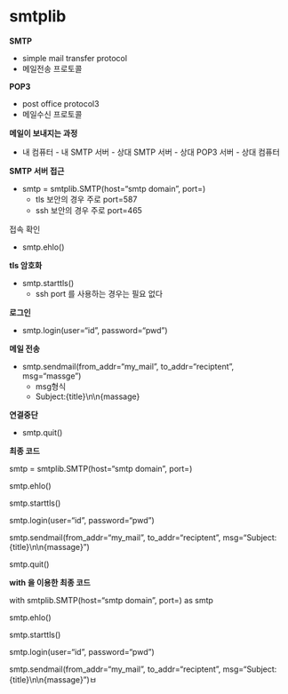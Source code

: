 # smtplib

**SMTP**

- simple mail transfer protocol
- 메일전송 프로토콜

**POP3**

- post office protocol3
- 메일수신 프로토콜

**메일이 보내지는 과정**

- 내 컴퓨터 - 내 SMTP 서버 - 상대 SMTP 서버 - 상대 POP3 서버 - 상대 컴퓨터

**SMTP 서버 접근**

- smtp = smtplib.SMTP(host=“smtp domain”, port=)
    - tls 보안의 경우 주로 port=587
    - ssh 보안의 경우 주로 port=465

접속 확인

- smtp.ehlo()

**tls 암호화**

- smtp.starttls()
    - ssh port 를 사용하는 경우는 필요 없다

**로그인**

- smtp.login(user=“id”, password=“pwd”)

**메일 전송**

- smtp.sendmail(from_addr=“my_mail”, to_addr=“reciptent”, msg=“massge”)
    - msg형식
    - Subject:{title}\n\n{massage}

**연결중단**

- smtp.quit()

**최종 코드**

smtp = smtplib.SMTP(host=“smtp domain”, port=)

smtp.ehlo()

smtp.starttls()

smtp.login(user=“id”, password=“pwd”)

smtp.sendmail(from_addr=“my_mail”, to_addr=“reciptent”, msg=“Subject:{title}\n\n{massage}”)

smtp.quit()

**with 을 이용한 최종 코드**

with smtplib.SMTP(host=“smtp domain”, port=) as smtp

smtp.ehlo()

smtp.starttls()

smtp.login(user=“id”, password=“pwd”)

smtp.sendmail(from_addr=“my_mail”, to_addr=“reciptent”, msg=“Subject:{title}\n\n{massage}”)ㅂ